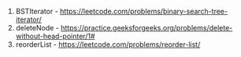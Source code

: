 1. BSTIterator - https://leetcode.com/problems/binary-search-tree-iterator/
2. deleteNode - https://practice.geeksforgeeks.org/problems/delete-without-head-pointer/1#
3. reorderList - https://leetcode.com/problems/reorder-list/
